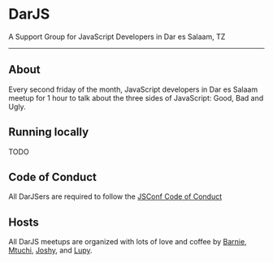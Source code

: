 DarJS
=====

A Support Group for JavaScript Developers in Dar es Salaam, TZ

* * *

About
-----

Every second friday of the month, JavaScript developers in Dar es Salaam meetup for 1 hour to talk about the three sides of JavaScript: Good, Bad and Ugly.

Running locally
---

TODO

Code of Conduct
---

All DarJSers are required to follow the [JSConf Code of Conduct][1]

Hosts
-----

All DarJS meetups are organized with lots of love and coffee by [Barnie][@makoscafee], [Mtuchi][@mtuchi], [Joshy][@joshuamabina], and [Lupy][@lupyana].


[1]: http://jsconf.com/codeofconduct.html

[@mtuchi]:       https://github.com/mtuchi
[@lupyana]:      https://github.com/lupyana
[@makoscafee]:   https://github.com/MAKOSCAFEE
[@joshuamabina]: https://github.com/joshuamabina
